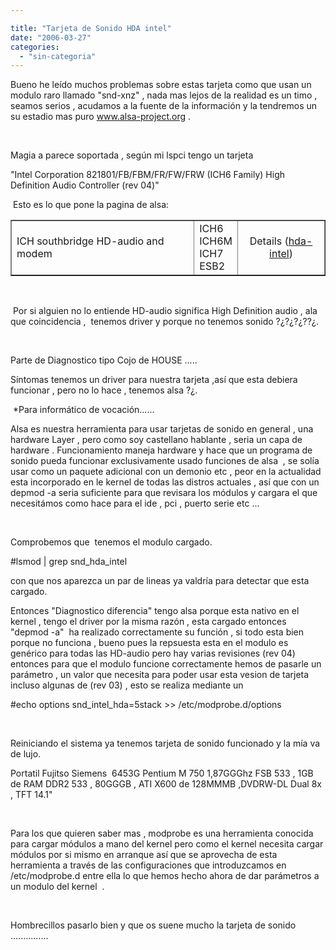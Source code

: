 ```yaml
---

title: "Tarjeta de Sonido HDA intel"
date: "2006-03-27"
categories: 
  - "sin-categoria"
---
```


Bueno he leído muchos problemas sobre estas tarjeta como que usan un modulo raro llamado "snd-xnz" , nada mas lejos de la realidad es un timo , seamos serios , acudamos a la fuente de la información y la tendremos un su estadio mas puro www.alsa-project.org .

 

Magia a parece soportada , según mi lspci tengo un tarjeta

"Intel Corporation 821801/FB/FBM/FR/FW/FRW (ICH6 Family) High Definition Audio Controller (rev 04)"

 Esto es lo que pone la pagina de alsa:

<table border="1" cellpadding="2" cellspacing="3" width="100%"><colgroup><col width="150*"> <col width="34*"> <col width="72*"></colgroup><tbody><tr><td width="59%">ICH southbridge HD-audio and modem</td><td width="13%">ICH6 ICH6M ICH7 ESB2</td><td width="28%"><p align="center">Details (<a href="https://www.alsa-project.org/alsa-doc/doc-php/template.php?company=Intel&amp;card=ICH+southbridge+HD-audio+and+modem.&amp;chip=ICH6%2C+ICH6M%2C+ICH7%2C+ESB2&amp;module=hda-intel">hda-intel</a>)</p></td></tr></tbody></table>

 

 Por si alguien no lo entiende HD-audio significa High Definition audio , ala que coincidencia ,  tenemos driver y porque no tenemos sonido ?¿?¿?¿??¿.

 

Parte de Diagnostico tipo Cojo de HOUSE .....

Síntomas tenemos un driver para nuestra tarjeta ,así que esta debiera funcionar , pero no lo hace , tenemos alsa ?¿.

 \*Para informático de vocación...... 

Alsa es nuestra herramienta para usar tarjetas de sonido en general , una hardware Layer , pero como soy castellano hablante , seria un capa de hardware . Funcionamiento maneja hardware y hace que un programa de sonido pueda funcionar exclusivamente usado funciones de alsa  , se solía usar como un paquete adicional con un demonio etc , peor en la actualidad esta incorporado en le kernel de todas las distros actuales , así que con un depmod -a seria suficiente para que revisara los módulos y cargara el que necesitámos como hace para el ide , pci , puerto serie etc ...

 

Comprobemos que  tenemos el modulo cargado.

#lsmod | grep snd\_hda\_intel

con que nos aparezca un par de lineas ya valdría para detectar que esta cargado.

Entonces "Diagnostico diferencia" tengo alsa porque esta nativo en el kernel , tengo el driver por la misma razón , esta cargado entonces "depmod -a"  ha realizado correctamente su función , si todo esta bien porque no funciona , bueno pues la repsuesta esta en el modulo es genérico para todas las HD-audio pero hay varias revisiones (rev 04)  entonces para que el modulo funcione correctamente hemos de pasarle un parámetro , un valor que necesita para poder usar esta vesion de tarjeta incluso algunas de (rev 03) , esto se realiza mediante un

#echo options snd\_intel\_hda=5stack >> /etc/modprobe.d/options

 

Reiniciando el sistema ya tenemos tarjeta de sonido funcionado y la mía va de lujo.

Portatil Fujitso Siemens  6453G Pentium M 750 1,87GGGhz FSB 533 , 1GB de RAM DDR2 533 , 80GGGB , ATI X600 de 128MMMB ,DVDRW-DL Dual 8x , TFT 14.1"  

 

Para los que quieren saber mas , modprobe es una herramienta conocida para cargar módulos a mano del kernel pero como el kernel necesita cargar módulos por si mismo en arranque así que se aprovecha de esta herramienta a través de las configuraciones que introduzcamos en /etc/modprobe.d entre ella lo que hemos hecho ahora de dar parámetros a un modulo del kernel  .

 

Hombrecillos pasarlo bien y que os suene mucho la tarjeta de sonido ...............
